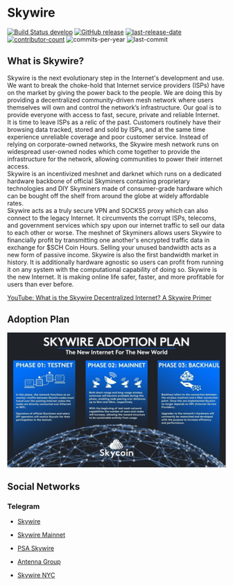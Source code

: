 # Skywire
[![Build Status develop][build-status-branch-develop]][build-status-url-develop]
[![GitHub release][github-release-image]][github-release-url]
[![last-release-date][release-date-image]][releases-url]<br>
[![contributor-count][contributor-count-image]][contributor-count-url]
![commits-per-year][commit-activity-one-year-image]
![last-commit][commit-last-image]

## What is Skywire?

Skywire is the next evolutionary step in the Internet's development and use. We want to break the choke-hold that Internet service providers (ISPs) have on the market by giving the power back to the  people. We are doing this by providing a decentralized community-driven mesh network where users themselves will own and control the network’s infrastructure. Our goal is to provide everyone with access to fast, secure, private and reliable Internet.<br>
It is time to leave ISPs as a relic of the past. Customers routinely have their browsing data tracked, stored  and sold by ISPs, and at the same time experience unreliable coverage and poor customer service.  Instead of relying on corporate-owned networks, the Skywire mesh network runs on widespread  user-owned nodes which come together to provide the infrastructure for the network, allowing  communities to power their internet access.<br>
Skywire is an incentivized meshnet and darknet which runs on a dedicated hardware backbone of official Skyminers containing proprietary technologies and DIY Skyminers made of consumer-grade hardware which can be bought off the shelf from around the globe at widely affordable rates.<br> 
Skywire acts as a truly secure VPN and SOCKS5 proxy which can also connect to the legacy Internet. It circumvents the corrupt ISPs, telecoms, and government services which spy upon our internet traffic to sell our data to each other or worse. The meshnet of Skyminers allows users Skywire to financially profit by transmitting one another's encrypted traffic data in exchange for $SCH Coin Hours. Selling your unused bandwidth acts as a new form of passive income. Skywire is also the first bandwidth market in history. It is additionally hardware agnostic so users can profit from running it on any system with the computational capability of doing so.
Skywire is the new Internet. It is making online life safer, faster, and more profitable for users than ever before.

[YouTube: What is the Skywire Decentralized Internet? A Skywire Primer](https://youtu.be/wG9Q3xzSPdI)

## Adoption Plan

![Adoption Plan](../../img/skywire-adoption-plan.jpg?raw=true)

## Social Networks

### Telegram

* [Skywire](https://t.me/Skywire)
* [Skywire Mainnet](https://t.me/SkywireMainnet)
* [PSA Skywire](https://t.me/SkywirePSA)
* [Antenna Group](https://t.me/SkywireAntenna)

* [Skywire NYC](https://t.me/SkywireNYC)

[build-status-branch-develop]: https://travis-ci.com/skycoin/skywire.svg?branch=develop
[build-status-url-develop]: https://travis-ci.com/skycoin/skywire
[github-release-image]: https://img.shields.io/github/release/skycoin/skywire.svg?style=flat-square
[github-release-url]: https://github.com/skycoin/skywire/releases/latest
[release-date-image]: https://img.shields.io/github/release-date/skycoin/skywire.svg?style=flat-square
[releases-url]: https://github.com/skycoin/skywire/releases

[contributor-count-image]: https://img.shields.io/github/contributors/skycoin/skywire.svg?style=social
[contributor-count-url]: https://github.com/skycoin/skywire/graphs/contributors
[commit-activity-one-year-image]: https://img.shields.io/github/commit-activity/y/skycoin/skywire.svg?style=social
[commit-last-image]: https://img.shields.io/github/last-commit/skycoin/skywire.svg?style=social
[commit-last-url]: https://github.com/skycoin/skywire/graphs/commit-activity?branch=develop
